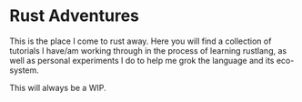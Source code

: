 # Rust Adventures

This is the place I come to rust away. Here you will find a collection of tutorials I have/am working through in the process of learning rustlang, as well as personal experiments I do to help me grok the language and its eco-system.

This will always be a WIP.  